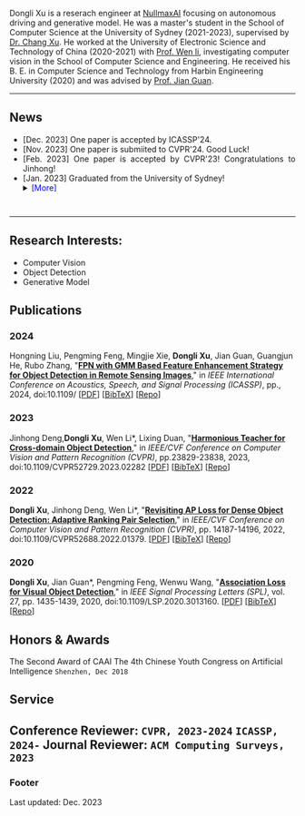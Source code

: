 Dongli Xu is a reserach engineer at [NullmaxAI](https://www.nullmax.ai/) focusing on autonomous driving and generative model. He was a master's student in the School of Computer Science at the University of Sydney (2021-2023), supervised by [Dr. Chang Xu](http://changxu.xyz). He worked at the University of Electronic Science and Technology of China (2020-2021) with [Prof. Wen li](http://wenli-vision.github.io/), investigating computer vision in the School of Computer Science and Engineering. He received his B. E. in Computer Science and Technology from Harbin Engineering University (2020) and was advised by [Prof. Jian Guan](http://homepage.hrbeu.edu.cn/web/guanjian1). 

---

## News

<div class="news">
        <!-- <h3 >Updates</h3> -->
        <!--<div style="overflow-y: scroll; height:150px; width:900px">-->
          <td style="border-style: none; border-width: medium;">
            <ul style="text-align:justify;height: 130px; overflow:auto;">
            <li class="font">[Dec. 2023] One paper is accepted by ICASSP'24.</li>
            <li class="font">[Nov. 2023] One paper is submiited to CVPR'24. Good Luck!</li>
            <li class="font">[Feb. 2023] One paper is accepted by CVPR'23! Congratulations to Jinhong!</li>
            <li class="font">[Jan. 2023] Graduated from the University of Sydney!</li>
            <details><summary><font color=blue>[More]</font></summary>
                <li class="font">[Nov. 2022] I will be graduated by this semester!</li>
                <li class="font">[Nov. 2022] Two papers are submitted to CVPR'23.</li>
                <li class="font">[July 2021] Start my master's study at the University of Sydney. </li>
            </details>
            </ul>  
          </td>
          <!--</div>-->
      </div>

---
## Research Interests:
- Computer Vision
- Object Detection
- Generative Model

<!-- ## Education
### **University of Sydney** `2021.8 - 2023.1`
```
City Road, Camperdown/Darlington, NSW 2006, Australia
```

- M. in Information Technology



### **Harbin Engineering University** `2016.9 - 2020.6`

```
Harbin, Heilongjiang, P. R. China 
```

- B. E. in Computer Science
 -->

<!-- ## Experience
### **University of Electronic Science and Techology of China** `2020.7 - 2021.8 `

```
Chengdu, Sichuan, P. R. China 
```

- Research Assistant in [Data Intelligence Group](diggers.ai)
- 

### **Harbin Engineering University** `2016.9 - 2020.6`

```
Harbin, Heilongjiang, P. R. China 
```

- Research Assistant in Group of Intelligent Signal Processing
- Co-advised by [Prof. Jian Guan](http://homepage.hrbeu.edu.cn/web/guanjian1), [Dr. Pengming Feng](http://) and [Prof. Wenwu Wang](http://personal.ee.surrey.ac.uk/Personal/W.Wang/) -->

## Publications

### 2024
Hongning Liu, Pengming Feng, Mingjie Xie, **Dongli Xu**, Jian Guan, Guangjun He, Rubo Zhang, "[**FPN with GMM Based Feature Enhancement Strategy for Object Detection in Remote Sensing Images**]()," in _IEEE International Conference on Acoustics, Speech, and Signal Processing (ICASSP)_, pp., 2024, doi:10.1109/
[[PDF]()]
[[BibTeX]({{page.homepage.url}}/paper/)]
[[Repo]()]<br>

### 2023
Jinhong Deng,**Dongli Xu**, Wen Li*, Lixing Duan, "[**Harmonious Teacher for Cross-domain Object Detection**](https://openaccess.thecvf.com/content/CVPR2023/html/Deng_Harmonious_Teacher_for_Cross-Domain_Object_Detection_CVPR_2023_paper.html)," in _IEEE/CVF Conference on Computer Vision and Pattern Recognition (CVPR)_, pp.23829-23838, 2023, doi:10.1109/CVPR52729.2023.02282
[[PDF](https://openaccess.thecvf.com/content/CVPR2023/papers/Deng_Harmonious_Teacher_for_Cross-Domain_Object_Detection_CVPR_2023_paper.pdf)]
[[BibTeX]({{page.homepage.url}}/paper/2023_CVPR_HarmoniousTeacher.txt)]
[[Repo](https://github.com/kinredon/Harmonious-Teacher)]<br>

### 2022

**Dongli Xu**, Jinhong Deng, Wen Li*, "[**Revisiting AP Loss for Dense Object Detection: Adaptive Ranking Pair Selection**](https://openaccess.thecvf.com/content/CVPR2022/html/Xu_Revisiting_AP_Loss_for_Dense_Object_Detection_Adaptive_Ranking_Pair_CVPR_2022_paper.html)," in _IEEE/CVF Conference on Computer Vision and Pattern Recognition (CVPR)_, pp. 14187-14196, 2022, doi:10.1109/CVPR52688.2022.01379.
[[PDF](https://openaccess.thecvf.com/content/CVPR2022/papers/Xu_Revisiting_AP_Loss_for_Dense_Object_Detection_Adaptive_Ranking_Pair_CVPR_2022_paper.pdf)]
[[BibTeX]({{page.homepage.url}}/paper/2022_CVPR_APELoss.txt)]
[[Repo](https://github.com/Xudangliatiger/APE-Loss)]<br>

### 2020

**Dongli Xu**, Jian Guan*, Pengming Feng, Wenwu Wang, "[**Association Loss for Visual Object Detection**](https://ieeexplore.ieee.org/document/9153932)," in _IEEE Signal Processing Letters (SPL)_, vol. 27, pp. 1435-1439, 2020, doi:10.1109/LSP.2020.3013160.
[[PDF](http://epubs.surrey.ac.uk/858303/1/XuGFW_SPL_2020.pdf)]
[[BibTeX]({{page.homepage.url}}/paper/2020_SPL_associationLoss.txt)]
[[Repo](https://github.com/Xudangliatiger/AssociationLoss)]<br>

<!-- ### [**How Domain Experts Create Conceptual Diagrams and Implications for Tool Design**]({{ page.homepage.url }}/assets/chi-20-natural-diagramming.pdf)

Dor Ma'ayan\*, **Wode Ni\***, Katherine Ye, Chinmay Kulkarni, and Joshua Sunshine.<br>
<i class="fas fa-award"></i> <strong>Best Paper Honourable Mention</strong><br>
_In Proceedings of the 2020 CHI Conference on Human Factors in Computing Systems (CHI'20), to appear._<br>
[[PDF]({{ page.homepage.url }}/assets/chi-20-natural-diagramming.pdf)]
[[BibTeX]({{ page.homepage.url }}/assets/chi-20-natural-diagramming.txt)]

### [**Defining Visual Narratives for Mathematics Declaratively**](http://plateau-workshop.org/assets/papers-2019/9.pdf)

Max Krieger, **Wode Ni**, and Joshua Sunshine.<br>
_Evaluation and Usability of Programming Languages and Tools (PLATEAU 2019), co-located with UIST._<br>
[[PDF](http://plateau-workshop.org/assets/papers-2019/9.pdf)]
[[slides]({ page.homepage.url }}/aassets/plateau-19-presentation.pdf)]

### [**Designing Declarative Language Tutorials: a Guided and Individualized Approach**](http://plateau-workshop.org/assets/papers-2019/2.pdf)

Anael Kuperwajs Cohen, **Wode Ni**, and Joshua Sunshine.<br>
_Evaluation and Usability of Programming Languages and Tools (PLATEAU 2019), co-located with UIST._<br>
[[PDF](http://plateau-workshop.org/assets/papers-2019/2.pdf)]
[[slides]({{ page.homepage.url }}/assets/plateau-19-presentation.pdf)]

### [**Substance and Style: domain-specific languages for mathematical diagrams**](https://2017.splashcon.org/event/dsldi-2017-substance-and-style-domain-specific-languages-for-mathematical-diagrams)

**Wode Ni\***, Katherine Ye\*, Joshua Sunshine, Jonathan Aldrich, and Keenan Crane.<br> _Domain-Specific Language Design and Implementation (DSLDI 2017), co-located with SPLASH._ <br>
[[PDF]({{ page.homepage.url }}/assets/dsldi.pdf)]
[[slides]({{ page.homepage.url }}/assets/dsldi-presentation.pdf)]
[[www](http://penrose.ink)]
[[repo](https://github.com/penrose/penrose)]

---

### [**Whiteboard Scanning Using Super-Resolution**](http://scholar.dickinson.edu/student_honors/221/)

**Wode Ni**.<br> _Dickinson College Honors Theses. Paper 221._<br>
[[PDF]({{ page.homepage.url }}/assets/superres.pdf)]

## Experience

### **Microsoft Research** `2020.5 -`

_Research Intern_<br>

### **Carnegie Mellon University, Research Experiences for Undergraduate** `2017.5 - 2017.8`

_Research Assistant_<br>
**Penrose** is a system that automatically visualizes mathematics using two domain-specific languages: **Substance** and **Style**. Co-advised by [Jonathan Aldrich](https://www.cs.cmu.edu/~./aldrich/), [Keenan Crane](https://www.cs.cmu.edu/~kmcrane/), [Joshua Sunshine](http://www.cs.cmu.edu/~jssunshi/), and [Katherine Ye](https://www.cs.cmu.edu/~kqy/), I designed and implemented the Style language, and extended the Substance language to support functions and logically quantified statements.

### **Columbia University, Computer Graphics and User Interfaces Lab** `2017.1 - 2017.5`

_Research Assistant_<br>
Worked with prof. Steven Feiner, on **Cyber Affordance Visualization in Augumented Reality** project. Developed a Microsoft Hololens application that visualizes the Columbia campus in AR environment.

### **AsiaInfo** `2015.6 - 2015.8`

_Software Engineering Intern_<br>
Worked on server-side web applications and server deployment tools. -->

<!-- ## Mentoring -->

<!-- Max Krieger (CMU, independent research & [REUSE](https://www.cmu.edu/scs/isr/reuse/)) `CMU, 2018 - Now` <br>
Courtney Miller (New College of Florida, [REUSE](https://www.cmu.edu/scs/isr/reuse/)) `CMU, 2019` <br>
Anael Kuperwajs Cohen (Macalester College, [REUSE](https://www.cmu.edu/scs/isr/reuse/)) `CMU, 2019` <br> -->


## Honors & Awards
The Second Award of CAAI The 4th Chinese Youth Congress on Artificial Intelligence  `Shenzhen, Dec 2018` <br>



<!-- ## Contact Details

TEL: +86-188-4579-3185<br>
Email: [dongliixu@gmail](mailto:dongliixu@gmail)<br> -->

<!-- CHI'20 Best Paper Honourable Mention Award `CMU, 2020` <br> -->
<!-- Phi Beta Kappa `Dickinson, 2018` <br>
Excellence in Computer Science Award `Columbia, 2018` <br>
Travel Award PL Mentoring Workshop (PLMW) `SPLASH, 2018` <br>
Tau Beta Pi, Engineering Honor Society `Columbia, 2017` <br>
Computer Science Departmental Honors `Dickinson, 2016` <br>
Pi Mu Epsilon, Mathematics Honor Society `Dickinson, 2016` <br>
Upsilon Pi Epsilon, Computer Science Honor Society `Dickinson, 2016` <br>
Alpha Lambda Delta, First year Honor Society `Dickinson, 2013`<br>
John Montgomery Scholarship `Dickinson, 2013` <br> -->



<!-- ## Teaching -->

<!-- Teaching Assistant, **Programming Languages and Translators (COMS 4115)** `Columbia, 2017 - 2018` <br>
Teaching Assistant, **Introduction to Java II (COMP 132)** `Dickinson, 2016` <br>
Peer Tutor, **Data Structures and Problem Solving (COMP 232)** `Dickinson, 2016` <br>
Computer Lab Consultant `Dickinson, 2014 - 2016` <br> -->


## Service

Conference Reviewer: `CVPR, 2023-2024` `ICASSP, 2024-` 
Journal Reviewer: `ACM Computing Surveys, 2023`
---
### Footer
Last updated: Dec. 2023
